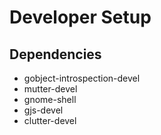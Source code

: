 # Developer Setup

## Dependencies

- gobject-introspection-devel
- mutter-devel
- gnome-shell
- gjs-devel
- clutter-devel